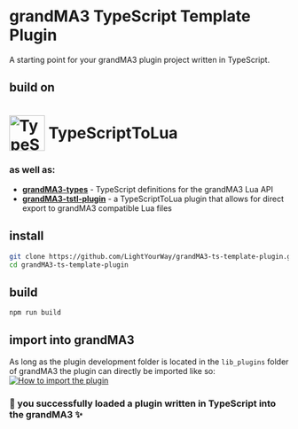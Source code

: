 # grandMA3 TypeScript Template Plugin
A starting point for your grandMA3 plugin project written in TypeScript.

## build on
<a style="text-decoration:inherit; color: inherit;" href="https://typescripttolua.github.io" target="_blank">
	<h1 class="hero__title title_1uZi">
		<img style="vertical-align:middle;position: relative; top:-2px;" src="https://raw.githubusercontent.com/TypeScriptToLua/TypeScriptToLua/master/logo-hq.png?raw=true" alt="TypeScriptToLua" width="64" />
		<b>Type</b><wbr>Script<wbr>To<b>Lua</b>
	</h1>
</a>

### as well as:

- [**grandMA3-types**](https://github.com/LightYourWay/grandMA3-types) - TypeScript definitions for the grandMA3 Lua API
- [**grandMA3-tstl-plugin**](https://github.com/LightYourWay/grandMA3-tstl-plugin) - a TypeScriptToLua plugin that allows for direct export to grandMA3 compatible Lua files

## install
```bash
git clone https://github.com/LightYourWay/grandMA3-ts-template-plugin.git && \
cd grandMA3-ts-template-plugin
```

## build
```bash
npm run build 
```

## import into grandMA3
As long as the plugin development folder is located in the `lib_plugins` folder of grandMA3 the plugin can directly be imported like so: [![How to import the plugin](https://i.imgur.com/1zJvKD5.png)](https://i.imgur.com/1zJvKD5.png)

### :tada: you successfully loaded a plugin written in TypeScript into the grandMA3 :sparkles: